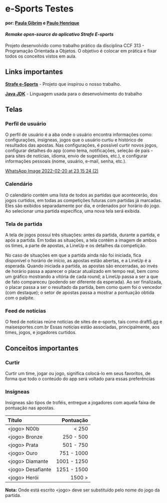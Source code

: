 # e-Sports Testes
#### por: [Paula Gibrim] e [Paulo Henrique]


#### _Remake open-source do aplicativo Strafe E-sports_
Projeto desenvolvido como trabalho prático da disciplina CCF 313 - Programação Orientada a Objetos. O objetivo é colocar em prática e fixar todos os conceitos vistos em aula.

## Links importantes

 **[Strafe e-Sports]** - Projeto que inspirou o nosso trabalho.

 **[Java JDK]** - Linguagem usada para o desenvolvimento do trabalho


## Telas
### Perfil de usuário
O perfil de usuário é a aba onde o usuário encontra informações como: configurações, insigneas, jogos que o usuário curtiu e histórico de resultados das apostas. Nas configurações, é possível curtir novos jogos, configurar detalhes do app (como tema, notificações, seleção de país - para sites de notícias, idioma, envio de sugestões, etc.), e configurar informações pessoais (nome, usuário, e-mail, senha, etc.).

[WhatsApp Image 2022-02-20 at 23 15 24 (2)](https://user-images.githubusercontent.com/80071894/154880971-a8bcfc62-9431-492e-8e99-a2a4ce668161.jpeg)
### Calendário
O calendário contém uma lista de todos as partidas que acontecerão, dos jogos curtidos, em todas as competições futuras com partidas já marcadas. Eles são exibidos separadamente por dia, e ordenados por horário do jogo. Ao selecionar uma partida específica, uma nova tela será exibida.


### Tela de partida
A tela de jogos possui três situações: antes da partida, durante a partida, e após a partida. Em todas as situações, a tela contém a imagem de ambos os times, a parte de apostas, a LineUp e os detalhes da competição. 

No caso de situações em que a partida ainda não foi iniciada, fica disponível o horário de início, as apostas estão abertas, e a LineUp é a esperada. Quando iniciada a partida, as apostas são encerradas, ao invés de horário passa a aparecer o placar atualizado em tempo real, bem como um gráfico mostrando a vitória de cada round; a LineUp passa a ser a que de fato compareceu (podendo ser diferente da esperada). Ao ser finalizada, o placar passa a ser o resultado da partida, bem como quem foi o vencedor (com destaque); o setor de apostas passa a mostrar a pontuação obtida com o palpite.


### Feed de notícias
O feed de notícias reúne notícias de sites de e-sports, tais como draft5.gg e maisesportes.com.br
Essas notícias estão associadas, principalmente, aos times, jogos, e jogadores curtidos.


## Conceitos importantes
### Curtir
Curtir um time, jogar ou jogo, significa colocá-lo em seus favoritos, de forma que todo o conteúdo do app será voltado para essas preferências

### Insígneas
Insigneas são tipos de troféis, entregue a jogadores com aquela faixa de pontuação nas apostas. 

| Título             |   Pontuação |
|:-------------------|------------:|
 | \<jogo> N00b       |       < 250 |
 | \<jogo> Bronze     |   250 - 500 |
 | \<jogo> Prata      |   501 - 750 |
 | \<jogo> Ouro       |  751 - 1000 |
 | \<jogo> Diamante   | 1001 - 1250 |
 | \<jogo> Desafiante | 1251 - 1500 |
 | \<jogo> Herói      |      1500 > |


**Nota:** Onde está escrito \<jogo> deve ser substituído pelo nome do jogo da partida.



[//]: # (These are reference links used in the body of this note and get stripped out when the markdown processor does its job. There is no need to format nicely because it shouldn't be seen. Thanks SO - http://stackoverflow.com/questions/4823468/store-comments-in-markdown-syntax)

   [Strafe e-Sports]: <https://www.strafe.com/>
   [Java JDK]:  <https://www.oracle.com/java/technologies/downloads/>
   [Paula Gibrim]: <mailto: paula.gibrim@ufv.br>
   [Paulo Henrique]: <mailto: paulo.h.carneiro@ufv.br>
